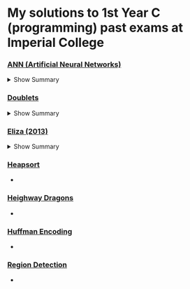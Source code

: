 # My solutions to 1st Year C (programming) past exams at Imperial College

### [ANN (Artificial Neural Networks)](ANN/README.md)

<details>

<summary>Show Summary</summary>

    Create and test an artificial neural network that is trained using the XOR function.

</details>

### [Doublets](doublets/README.md)

<details>

<summary>Show Summary</summary>

    Create a tree based algorithm to build a valid chain of words in order to win a game of doublets.

</details>

### [Eliza (2013)](eliza/README.md)

<details>

<summary>Show Summary</summary>

    - Create a natural language procesing algorithm to implement an ELIZA-like program, which emulates the effect of talking to a psychiatrist.
    - Create string parsing proccesses in C.
    - Build a dynamically linked list 

</details>

### [Heapsort](heapsort/README.md)

- 

### [Heighway Dragons](heighway/README.md)

- 

### [Huffman Encoding](huffman/README.md)

- 

### [Region Detection](region/README.md)

- 

